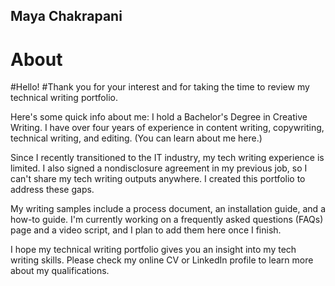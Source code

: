 ## Maya Chakrapani 
# About 
#Hello!
#Thank you for your interest and for taking the time to review my technical writing portfolio.

Here's some quick info about me: I hold a Bachelor's Degree in Creative Writing. I have over four years of experience in content writing, copywriting, technical writing, and editing. (You can learn about me here.)

Since I recently transitioned to the IT industry, my tech writing experience is limited. I also signed a nondisclosure agreement in my previous job, so I can't share my tech writing outputs anywhere. I created this portfolio to address these gaps.

My writing samples include a process document, an installation guide, and a how-to guide. I'm currently working on a frequently asked questions (FAQs) page and a video script, and I plan to add them here once I finish.

I hope my technical writing portfolio gives you an insight into my tech writing skills. Please check my online CV or LinkedIn profile to learn more about my qualifications.

